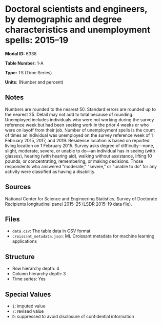 # Doctoral scientists and engineers, by demographic and degree characteristics and unemployment spells: 2015–19

**Modal ID:** 6338

**Table Number:** 1-A

**Type:** TS (Time Series)

**Units:** (Number and percent)

## Notes

Numbers are rounded to the nearest 50. Standard errors are rounded up to the nearest 25. Detail may not add to total because of rounding. Unemployed includes individuals who were not working during the survey reference week but had been seeking work in the prior 4 weeks or who were on layoff from their job. Number of unemployment spells is the count of times an individual was unemployed on the survey reference week of 1 February 2015, 2017, and 2019. Residence location is based on reported living location on 1 February 2015. Survey asks degree of difficulty—none, slight, moderate, severe, or unable to do—an individual has in seeing (with glasses), hearing (with hearing aid), walking without assistance, lifting 10 pounds, or concentrating, remembering, or making decisions. Those respondents who answered "moderate," "severe," or "unable to do" for any activity were classified as having a disability.

## Sources

National Center for Science and Engineering Statistics, Survey of Doctorate Recipients longitudinal panel 2015–25 (LSDR 2015–19 data file).

## Files

- `data.csv`: The table data in CSV format
- `croissant_metadata.json`: ML Croissant metadata for machine learning applications

## Structure

- Row hierarchy depth: 4
- Column hierarchy depth: 3
- Time series: Yes

## Special Values

- `i`: imputed value
- `r`: revised value
- `D`: suppressed to avoid disclosure of confidential information
